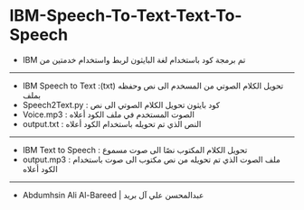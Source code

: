 # IBM-Speech-To-Text-Text-To-Speech

- IBM تم برمجة كود باستخدام لغة البايثون لربط واستخدام خدمتين من 
--------------------------------------------------------
- IBM Speech to Text :(txt) تحويل الكلام الصوتي من المسخدم الى نص وحفظه بملف 
- Speech2Text.py : كود بايثون تحويل الكلام الصوتي الى نص
- Voice.mp3 : الصوت المستخدم في ملف الكود أعلاه
- output.txt :  النص الذي تم تحويله باستخدام الكود أعلاه
--------------------------------------------------------
- IBM Text to Speech : تحويل الكلام المكتوب نصًا الى صوت مسموع 
- output.mp3 :  ملف الصوت الذي تم تحويله من نص مكتوب الى صوت باستخدام الكود أعلاه
--------------------------------------------------------
-  Abdumhsin Ali Al-Bareed | عبدالمحسن علي آل بريد
